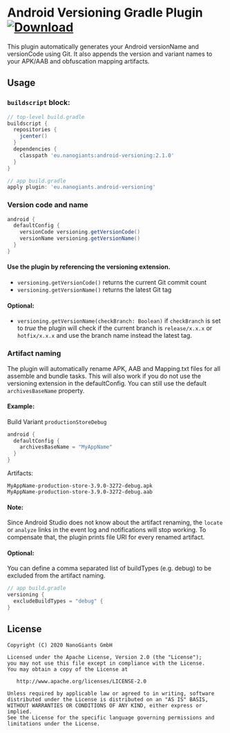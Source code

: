 # Android Versioning Gradle Plugin [ ![Download](https://api.bintray.com/packages/appcom-interactive/android/android-versioning/images/download.svg) ](https://bintray.com/appcom-interactive/android/android-versioning/_latestVersion)

This plugin automatically generates your Android versionName and versionCode using Git. It also appends the version and variant names to your APK/AAB and obfuscation mapping artifacts.

## Usage

### `buildscript` block:
```groovy
// top-level build.gradle
buildscript {
  repositories {
    jcenter()
  }
  dependencies {
    classpath 'eu.nanogiants:android-versioning:2.1.0'
  }
}
```
```groovy
// app build.gradle
apply plugin: 'eu.nanogiants.android-versioning'
```

### Version code and name
```groovy
android {
  defaultConfig {
    versionCode versioning.getVersionCode()
    versionName versioning.getVersionName()
  }
}
```
#### Use the plugin by referencing the versioning extension.
* `versioning.getVersionCode()` returns the current Git commit count
* `versioning.getVersionName()` returns the latest Git tag

#### Optional:
* `versioning.getVersionName(checkBranch: Boolean)` if `checkBranch` is set to *true* the plugin will check if the current branch is `release/x.x.x` or `hotfix/x.x.x` and use the branch name instead the latest tag.

### Artifact naming
The plugin will automatically rename APK, AAB and Mapping.txt files for all assemble and bundle tasks. This will also work if you do not use the versioning extension in the defaultConfig. You can still use the default `archivesBaseName` property.

#### Example:
Build Variant `productionStoreDebug`
```groovy
android {
  defaultConfig {
    archivesBaseName = "MyAppName"
  }
}
```
Artifacts:
```
MyAppName-production-store-3.9.0-3272-debug.apk
MyAppName-production-store-3.9.0-3272-debug.aab
```
#### Note:
Since Android Studio does not know about the artifact renaming, the `locate` or `analyze` links in the event log and notifications will stop working. To compensate that, the plugin prints file URI for every renamed artifact. 

#### Optional:
You can define a comma separated list of buildTypes (e.g. debug) to be excluded from the artifact naming.
```groovy
// app build.gradle
versioning {
  excludeBuildTypes = "debug" {
}
```

## License
	Copyright (C) 2020 NanoGiants GmbH

    Licensed under the Apache License, Version 2.0 (the "License");
    you may not use this file except in compliance with the License.
    You may obtain a copy of the License at

       http://www.apache.org/licenses/LICENSE-2.0

    Unless required by applicable law or agreed to in writing, software
    distributed under the License is distributed on an "AS IS" BASIS,
    WITHOUT WARRANTIES OR CONDITIONS OF ANY KIND, either express or implied.
    See the License for the specific language governing permissions and
    limitations under the License.
